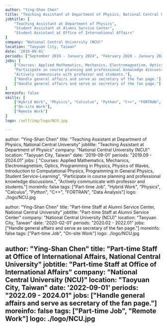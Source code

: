 ```yaml
---
author: "Ying-Shan Chen"
title: "Teaching Assistant at Department of Physics, National Central University"
jobtitle: [
    "Teaching Assistant at Department of Physics", 
    "Student Assistant at Alumni Service Center", 
    "Student Assistant at Office of International Affairs"
]
company: "National Central University (NCU)"
location: "Taoyuan City, Taiwan"
date: '2019-09-01'
periods: ["September 2019 - January 2024", "February 2020 - January 2022", "September 2022 - January 2024"]
jobs: [
    ["Courses: Applied Mathematics, Mechanics, Electromagnetism, Optics, Programming in Physics, Physics of Waves, <a href='./projects_physics/ta_introtocomphysics/'>Introduction to Computational Physics</a>, Programming in General Physics, Student Service-Learning",
    "Participate in course planning and professional knowledge discussions.",
    "Actively communicate with professor and students."], 
    ["Handle general affairs and serve as secretary of the fan page."],
    ["Handle general affairs and serve as secretary of the fan page."]
]
moreinfo: false
skills: [
    ["Hybrid Work", "Physics", "Calculus", "Python", "C++", "FORTRAN", "Data Analysis"],
    ["On-site Work"],
    ["Remote Work"]
]
logo: /self/img/logo/NCU.jpg

---
```


author: "Ying-Shan Chen"
title: "Teaching Assistant at Department of Physics, National Central University"
jobtitle: "Teaching Assistant at Department of Physics"
company: "National Central University (NCU)"
location: "Taoyuan City, Taiwan"
date: '2019-09-01'
periods: "2019.09 - 2024.01"
jobs: [
    "Courses: Applied Mathematics, Mechanics, Electromagnetism, Optics, Programming in Physics, Physics of Waves, Introduction to Computational Physics, Programming in General Physics, Student Service-Learning",
    "Participate in course planning and professional knowledge discussions.",
    "Actively communicate with professor and students."]
moreinfo: false
tags: ["Part-time Job", "Hybrid Work", "Physics", "Calculus", "Python", "C++", "FORTRAN", "Data Analysis"]
logo: ./logo/NCU.jpg

author: "Ying-Shan Chen"
title: "Part-time Staff at Alumni Service Center, National Central University"
jobtitle: "Part-time Staff at Alumni Service Center"
company: "National Central University (NCU)"
location: "Taoyuan City, Taiwan"
date: '2020-02-01'
periods: "2020.02 - 2022.01"
jobs: ["Handle general affairs and serve as secretary of the fan page."]
moreinfo: false
tags: ["Part-time Job", "On-site Work"]
logo: ./logo/NCU.jpg

author: "Ying-Shan Chen"
title: "Part-time Staff at Office of International Affairs, National Central University"
jobtitle: "Part-time Staff at Office of International Affairs"
company: "National Central University (NCU)"
location: "Taoyuan City, Taiwan"
date: '2022-09-01'
periods: "2022.09 - 2024.01"
jobs: ["Handle general affairs and serve as secretary of the fan page."]
moreinfo: false
tags: ["Part-time Job", "Remote Work"]
logo: ./logo/NCU.jpg
---

